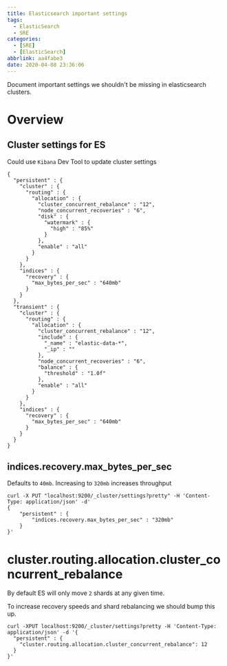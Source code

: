 ```yaml
---
title: Elasticsearch important settings
tags:
  - ElasticSearch
  - SRE
categories:
  - [SRE]
  - [ElasticSearch]
abbrlink: aa4fabe3
date: 2020-04-08 23:36:06
---
```


Document important settings we shouldn't be missing in elasticsearch clusters.

# Overview

## Cluster settings for ES

Could use `Kibana` Dev Tool to update cluster settings

```
{
  "persistent" : {
    "cluster" : {
      "routing" : {
        "allocation" : {
          "cluster_concurrent_rebalance" : "12",
          "node_concurrent_recoveries" : "6",
          "disk" : {
            "watermark" : {
              "high" : "85%"
            }
          },
          "enable" : "all"
        }
      }
    },
    "indices" : {
      "recovery" : {
        "max_bytes_per_sec" : "640mb"
      }
    }
  },
  "transient" : {
    "cluster" : {
      "routing" : {
        "allocation" : {
          "cluster_concurrent_rebalance" : "12",
          "include" : {
            "_name" : "elastic-data-*",
            "_ip" : ""
          },
          "node_concurrent_recoveries" : "6",
          "balance" : {
            "threshold" : "1.0f"
          },
          "enable" : "all"
        }
      }
    },
    "indices" : {
      "recovery" : {
        "max_bytes_per_sec" : "640mb"
      }
    }
  }
}
```

## indices.recovery.max_bytes_per_sec

Defaults to `40mb`. Increasing to `320mb` increases throughput

```
curl -X PUT "localhost:9200/_cluster/settings?pretty" -H 'Content-Type: application/json' -d'
{
    "persistent" : {
        "indices.recovery.max_bytes_per_sec" : "320mb"
    }
}'
```

# cluster.routing.allocation.cluster_concurrent_rebalance

By default ES will only move `2` shards at any given time.

To increase recovery speeds and shard rebalancing we should bump this up.

```
curl -XPUT localhost:9200/_cluster/settings?pretty -H 'Content-Type: application/json' -d '{
  "persistent" : {
    "cluster.routing.allocation.cluster_concurrent_rebalance": 12
  }
}'
```